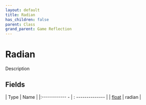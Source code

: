 ```yaml
---
layout: default
title: Radian
has_children: false
parent: Class
grand_parent: Game Reflection
---
```

# Radian
Description 

## Fields
| Type | Name |
|:------------ - | : -------------- |
| [float](game-reflection/components/float.md) | radian |
